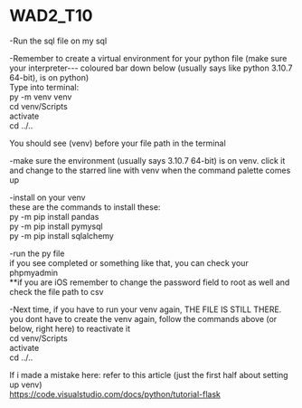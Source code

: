 # WAD2_T10

<!-- How to use Importer! -->
-Run the sql file on my sql<br />

-Remember to create a virtual environment for your python file (make sure your interpreter--- coloured bar down below (usually says like python 3.10.7 64-bit), is on python)<br />
    Type into terminal:<br />
        <!-- create venv -->
        py -m venv venv <br />
        <!-- access the activate script in the scripts folder -->
        cd venv/Scripts<br />
        activate<br />
        <!-- go back to your main folder -->
        cd ../..<br />

You should see (venv) before your file path in the terminal<br />

-make sure the environment (usually says 3.10.7 64-bit) is on venv. click it and change to the starred line with venv when the command palette comes up<br />

-install on your venv<br />
    these are the commands to install these:<br />
        py -m pip install pandas<br />
        py -m pip install pymysql<br />
        py -m pip install sqlalchemy<br />

-run the py file<br />
    if you see completed or something like that, you can check your phpmyadmin<br />
    **if you are iOS remember to change the password field to root as well and check the file path to csv<br />

-Next time, if you have to run your venv again, THE FILE IS STILL THERE. you dont have to create the venv again, follow the commands above (or below, right here) to reactivate it<br />
    cd venv/Scripts<br />
    activate<br />
    cd ../..<br />

If i made a mistake here: refer to this article (just the first half about setting up venv)<br />
https://code.visualstudio.com/docs/python/tutorial-flask